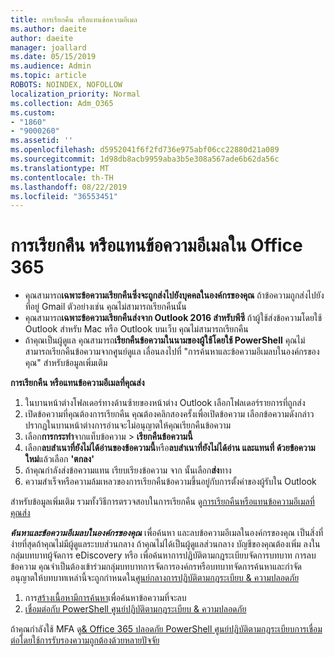 ```yaml
---
title: การเรียกคืน หรือแทนข้อความอีเมล
ms.author: daeite
author: daeite
manager: joallard
ms.date: 05/15/2019
ms.audience: Admin
ms.topic: article
ROBOTS: NOINDEX, NOFOLLOW
localization_priority: Normal
ms.collection: Adm_O365
ms.custom:
- "1860"
- "9000260"
ms.assetid: ''
ms.openlocfilehash: d5952041f6f2fd736e975abf06cc22880d21a089
ms.sourcegitcommit: 1d98db8acb9959aba3b5e308a567ade6b62da56c
ms.translationtype: MT
ms.contentlocale: th-TH
ms.lasthandoff: 08/22/2019
ms.locfileid: "36553451"
---
```

# <a name="recall-or-replace-an-email-message-in-office-365"></a>การเรียกคืน หรือแทนข้อความอีเมลใน Office 365

- คุณสามารถ**เฉพาะข้อความเรียกคืนซึ่งจะถูกส่งไปยังบุคคลในองค์กรของคุณ** ถ้าข้อความถูกส่งไปยังที่อยู่ Gmail ตัวอย่างเช่น คุณไม่สามารถเรียกคืนนั้น
- คุณสามารถ**เฉพาะข้อความเรียกคืนส่งจาก Outlook 2016 สำหรับพีซี** ถ้าผู้ใช้ส่งข้อความโดยใช้ Outlook สำหรับ Mac หรือ Outlook บนเว็บ คุณไม่สามารถเรียกคืน
- ถ้าคุณเป็นผู้ดูแล คุณสามารถ**เรียกคืนข้อความในนามของผู้ใช้โดยใช้ PowerShell** คุณไม่สามารถเรียกคืนข้อความจากศูนย์ดูแล เลื่อนลงไปที่ "การค้นหาและข้อความอีเมลบในองค์กรของคุณ" สำหรับข้อมูลเพิ่มเติม

**การเรียกคืน หรือแทนข้อความอีเมลที่คุณส่ง**

1. ในบานหน้าต่างโฟลเดอร์ทางด้านซ้ายของหน้าต่าง Outlook เลือกโฟลเดอร์รายการที่ถูกส่ง
2. เปิดข้อความที่คุณต้องการเรียกคืน คุณต้องคลิกสองครั้งเพื่อเปิดข้อความ เลือกข้อความดังกล่าวปรากฏในบานหน้าต่างการอ่านจะไม่อนุญาตให้คุณเรียกคืนข้อความ
3. เลือก**การกระทำ**จากแท็บข้อความ > **เรียกคืนข้อความนี้**
4. เลือก**ลบสำเนาที่ยังไม่ได้อ่านของข้อความนี้**หรือ**ลบสำเนาที่ยังไม่ได้อ่าน และแทนที่ ด้วยข้อความใหม่**แล้วเลือก **'ตกลง'**
5. ถ้าคุณกำลังส่งข้อความแทน เรียบเรียงข้อความ จาก นั้นเลือก**ส่ง**ทาง
6. ความสำเร็จหรือความล้มเหลวของการเรียกคืนข้อความขึ้นอยู่กับการตั้งค่าของผู้รับใน Outlook

สำหรับข้อมูลเพิ่มเติม รวมทั้งวิธีการตรวจสอบในการเรียกคืน ดู[การเรียกคืนหรือแทนข้อความอีเมลที่คุณส่ง](https://support.office.com/article/35027f88-d655-4554-b4f8-6c0729a723a0)

***ค้นหาและข้อความอีเมลบในองค์กรของคุณ*** เพื่อค้นหา และลบข้อความอีเมลในองค์กรของคุณ เป็นสิ่งที่ง่ายที่สุดถ้าคุณไม่มีผู้ดูแลระบบส่วนกลาง ถ้าคุณไม่ได้เป็นผู้ดูแลส่วนกลาง บัญชีของคุณต้องเพิ่ม ลงในกลุ่มบทบาทผู้จัดการ eDiscovery หรือ เพื่อค้นหาการปฏิบัติตามกฎระเบียบจัดการบทบาท การลบข้อความ คุณจำเป็นต้องเข้าร่วมกลุ่มบทบาทการจัดการองค์กรหรือบทบาทจัดการค้นหาและกำจัด อนุญาตให้บทบาทเหล่านี้จะถูกกำหนดใน[ศูนย์กลางการปฏิบัติตามกฎระเบียบ & ความปลอดภัย](https://protection.office.com/)

1. การ[สร้างเนื้อหามีการค้นหา](https://docs.microsoft.com/office365/securitycompliance/content-search)เพื่อค้นหาข้อความที่จะลบ
2. [เชื่อมต่อกับ PowerShell ศูนย์ปฏิบัติตามกฎระเบียบ & ความปลอดภัย](https://docs.microsoft.com/powershell/exchange/office-365-scc/connect-to-scc-powershell/connect-to-scc-powershell?view=exchange-ps) 

ถ้าคุณกำลังใช้ MFA ดู[& Office 365 ปลอดภัย PowerShell ศูนย์ปฏิบัติตามกฎระเบียบการเชื่อมต่อโดยใช้การรับรองความถูกต้องด้วยหลายปัจจัย](https://docs.microsoft.com/powershell/exchange/office-365-scc/connect-to-scc-powershell/mfa-connect-to-scc-powershell?view=exchange-ps) 
